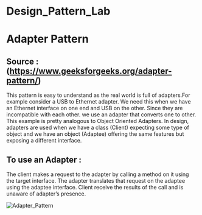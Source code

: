 # Design_Pattern_Lab

# Adapter Pattern

## Source : (https://www.geeksforgeeks.org/adapter-pattern/)

This pattern is easy to understand as the real world is full of adapters.For example consider a USB to Ethernet adapter. We need this when we have an Ethernet interface on one end and USB on the other. Since they are incompatible with each other. we use an adapter that converts one to other. This example is pretty analogous to Object Oriented Adapters. In design, adapters are used when we have a class (Client) expecting some type of object and we have an object (Adaptee) offering the same features but exposing a different interface.

## To use an Adapter :

The client makes a request to the adapter by calling a method on it using the target interface.
The adapter translates that request on the adaptee using the adaptee interface.
Client receive the results of the call and is unaware of adapter’s presence.


![Adapter_Pattern](https://user-images.githubusercontent.com/94465961/218531681-2befa39e-54ba-4710-a63a-09f27bb22a3a.jpg)

